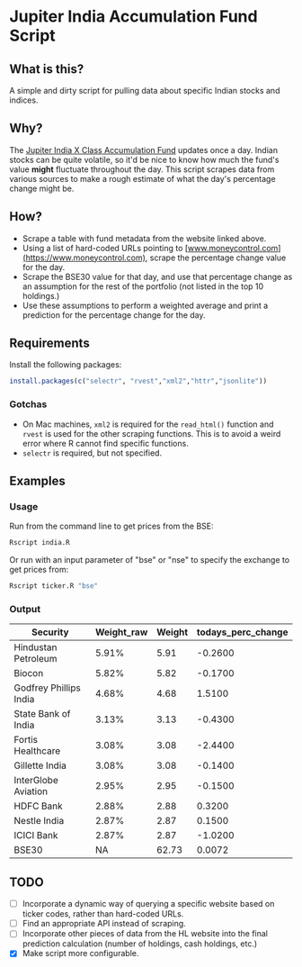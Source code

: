 # Jupiter India Accumulation Fund Script

## What is this?
A simple and dirty script for pulling data about specific Indian stocks and indices.

## Why?
The [Jupiter India X Class Accumulation Fund](https://www.hl.co.uk/funds/fund-discounts,-prices--and--factsheets/search-results/j/jupiter-india-class-x-accumulation) updates once a day. Indian stocks can be quite volatile, so it'd be nice to know how much the fund's value **might** fluctuate throughout the day. This script scrapes data from various sources to make a rough estimate of what the day's percentage change might be.

## How?
- Scrape a table with fund metadata from the website linked above.
- Using a list of hard-coded URLs pointing to [www.moneycontrol.com](https://www.moneycontrol.com), scrape the percentage change value for the day.
- Scrape the BSE30 value for that day, and use that percentage change as an assumption for the rest of the portfolio (not listed in the top 10 holdings.)
- Use these assumptions to perform a weighted average and print a prediction for the percentage change for the day.

## Requirements
Install the following packages:
```r
install.packages(c("selectr", "rvest","xml2","httr","jsonlite"))
```

### Gotchas
- On Mac machines, `xml2` is required for the `read_html()` function and `rvest` is used for the other scraping functions. This is to avoid a weird error where R cannot find specific functions.
- `selectr` is required, but not specified.

## Examples

### Usage
Run from the command line to get prices from the BSE:

```sh
Rscript india.R
```

Or run with an input parameter of "bse" or "nse" to specify the exchange to get prices from:

```sh
Rscript ticker.R "bse"
```

### Output	
| Security | Weight_raw | Weight | todays_perc_change |
|---|---|---|---|
|Hindustan Petroleum|5.91%|5.91|-0.2600|
|Biocon|5.82%|5.82|-0.1700|
|Godfrey Phillips India|4.68%|4.68|1.5100|
|State Bank of India|3.13%|3.13|-0.4300|
|Fortis Healthcare|3.08%|3.08|-2.4400|
|Gillette India|3.08%|3.08|-0.1400|
|InterGlobe Aviation|2.95%|2.95|-0.1500|
|HDFC Bank|2.88%|2.88|0.3200|
|Nestle India|2.87%|2.87|0.1500|
|ICICI Bank|2.87%|2.87|-1.0200|
|BSE30|NA|62.73|0.0072|

## TODO
- [ ] Incorporate a dynamic way of querying a specific website based on ticker codes, rather than hard-coded URLs.
- [ ] Find an appropriate API instead of scraping.
- [ ] Incorporate other pieces of data from the HL website into the final prediction calculation (number of holdings, cash holdings, etc.)
- [x] Make script more configurable.
